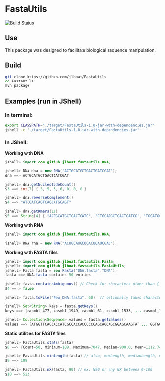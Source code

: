 # FastaUtils

[![Build Status](https://travis-ci.com/jlboat/FastaUtils.png?branch=master)](https://travis-ci.com/jlboat/FastaUtils)

## Use
This package was designed to facilitate biological sequence manipulation.

## Build
```bash
git clone https://github.com/jlboat/FastaUtils
cd FastaUtils
mvn package
```

## Examples (run in JShell)
### In terminal:
```bash
export CLASSPATH="./target/FastaUtils-1.0-jar-with-dependencies.jar"
jshell -c "./target/FastaUtils-1.0-jar-with-dependencies.jar"
```

### In JShell:

**Working with DNA**
```java
jshell> import com.github.jlboat.fastautils.DNA;

jshell> DNA dna = new DNA("ACTGCATGCTGACTGATCGAT");
dna ==> ACTGCATGCTGACTGATCGAT

jshell> dna.getNucleotideCount()
$3 ==> int[7] { 5, 5, 5, 6, 0, 0, 0 }

jshell> dna.reverseComplement()
$4 ==> "ATCGATCAGTCAGCATGCAGT"

jshell> dna.getKmers(18)
$5 ==> String[4] { "ACTGCATGCTGACTGATC", "CTGCATGCTGACTGATCG", "TGCATGCTGACTGATCGA", "GCATGCTGACTGATCGAT" }
```

**Working with RNA**
```java
jshell> import com.github.jlboat.fastautils.RNA;

jshell> RNA rna = new RNA("ACUGCAUGCUGACUGAUCGAU");
```

**Working with FASTA files**
```java
jshell> import com.github.jlboat.fastautils.Fasta;
jshell> import com.github.jlboat.fastautils.FastaUtils;
jshell> Fasta fasta = new Fasta("DNA.fasta","DNA");
fasta ==> DNA.fasta contains 50 entries

jshell> fasta.containsAmbiguous() // Check for characters other than { ACGTN- }
$4 == > false

jshell> fasta.toFile("New_DNA.fasta", 60)  // optionally takes characters per line -- ex. 60

jshell> Set<String> keys = fasta.getKeys()
keys ==> [>asmbl_477, >asmbl_1949, >asmbl_61, >asmbl_1533, ... >asmbl_1885, >asmbl_1469]

jshell> Collection<Sequence> values = fasta.getValues()
values ==> [ATGGTTCACCACCATCGCCACCACCCCCCAGCAGCAGCGGAGCAAGTAT ... GGTGCATCATTTATGTTTGGAAGATT
```

**Static utilities for FASTA files**
```java
jshell> FastaUtils.stats(fasta)
$8 ==> {Count=50, Minimum=189, Maximum=7047, Median=900.0, Mean=1112.74, N50=1341}

jshell> FastaUtils.minLength(fasta) // also, maxLength, medianLength, meanLength
$9 ==> 189

jshell> FastaUtils.nX(fasta, 90) // ex. N90 or any NX between 0-100
$10 ==> 522
```
